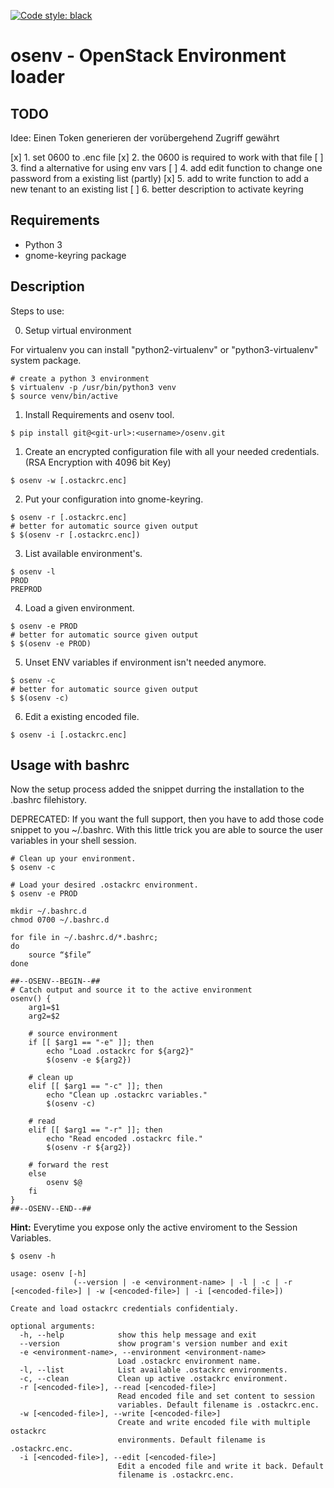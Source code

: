 [![Code style: black](https://img.shields.io/badge/code%20style-black-000000.svg)](https://github.com/psf/black)
# osenv - OpenStack Environment loader

## TODO

Idee: Einen Token generieren der vorübergehend Zugriff gewährt

[x] 1. set 0600 to .enc file
[x] 2. the 0600 is required to work with that file
[ ] 3. find a alternative for using env vars
[ ] 4. add edit function to change one password from a existing list (partly)
[x] 5. add to write function to add a new tenant to an existing list
[ ] 6. better description to activate keyring

## Requirements

- Python 3
- gnome-keyring package

## Description

Steps to use:

00. Setup virtual environment

For virtualenv you can install "python2-virtualenv" or "python3-virtualenv" system package.

```shell
# create a python 3 environment
$ virtualenv -p /usr/bin/python3 venv
$ source venv/bin/active
```

1. Install Requirements and osenv tool.

```shell
$ pip install git@<git-url>:<username>/osenv.git
```

1. Create an encrypted configuration file with all your needed credentials. (RSA Encryption with 4096 bit Key)

```shell
$ osenv -w [.ostackrc.enc]
```

2. Put your configuration into gnome-keyring.

```shell
$ osenv -r [.ostackrc.enc]
# better for automatic source given output
$ $(osenv -r [.ostackrc.enc])
```

3. List available environment's.

```shell
$ osenv -l
PROD
PREPROD
```

4. Load a given environment.

```shell
$ osenv -e PROD
# better for automatic source given output
$ $(osenv -e PROD)
```

5. Unset ENV variables if environment isn't needed anymore.

```shell
$ osenv -c
# better for automatic source given output
$ $(osenv -c)
```

6. Edit a existing encoded file.

```shell
$ osenv -i [.ostackrc.enc]
```

## Usage with bashrc

Now the setup process added the snippet durring the installation to the .bashrc filehistory.

DEPRECATED: If you want the full support, then you have to add those code snippet to you ~/.bashrc.
With this little trick you are able to source the user variables in your shell session.

```shell
# Clean up your environment.
$ osenv -c

# Load your desired .ostackrc environment.
$ osenv -e PROD
```

```shell
mkdir ~/.bashrc.d
chmod 0700 ~/.bashrc.d

for file in ~/.bashrc.d/*.bashrc;
do
    source “$file”
done

##--OSENV--BEGIN--##
# Catch output and source it to the active environment
osenv() {
    arg1=$1
    arg2=$2

    # source environment
    if [[ $arg1 == "-e" ]]; then
        echo "Load .ostackrc for ${arg2}"
        $(osenv -e ${arg2})

    # clean up
    elif [[ $arg1 == "-c" ]]; then
        echo "Clean up .ostackrc variables."
        $(osenv -c)
    
    # read 
    elif [[ $arg1 == "-r" ]]; then
        echo "Read encoded .ostackrc file."
        $(osenv -r ${arg2})

    # forward the rest
    else
        osenv $@
    fi
}
##--OSENV--END--##
```
   
**Hint:**
Everytime you expose only the active enviroment to the Session Variables.

```shell
$ osenv -h
```

```log
usage: osenv [-h]
              (--version | -e <environment-name> | -l | -c | -r [<encoded-file>] | -w [<encoded-file>] | -i [<encoded-file>])

Create and load ostackrc credentials confidentialy.

optional arguments:
  -h, --help            show this help message and exit
  --version             show program's version number and exit
  -e <environment-name>, --environment <environment-name>
                        Load .ostackrc environment name.
  -l, --list            List available .ostackrc environments.
  -c, --clean           Clean up active .ostackrc environment.
  -r [<encoded-file>], --read [<encoded-file>]
                        Read encoded file and set content to session
                        variables. Default filename is .ostackrc.enc.
  -w [<encoded-file>], --write [<encoded-file>]
                        Create and write encoded file with multiple ostackrc
                        environments. Default filename is .ostackrc.enc.
  -i [<encoded-file>], --edit [<encoded-file>]
                        Edit a encoded file and write it back. Default
                        filename is .ostackrc.enc.
```